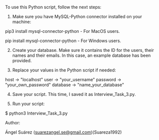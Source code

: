 To use this Python script, follow the next steps:

1) Make sure you have MySQL-Python connector installed on your machine:

pip3 install mysql-connector-python - For MacOS users.

pip install mysql-connector-python - For Windows users.

2) Create your database. Make sure it contains the ID for the users, their names and their emails. In this case, an example database has been provided.

3) Replace your values in the Python script if needed:

host -> "localhost"
user -> "your_username"
password -> "your_own_password"
database -> "name_your_database"

4) Save your script. This time, I saved it as Interview_Task_3.py.

5) Run your script:

$ python3 Interview_Task_3.py

Author:

Ángel Suárez (suarezangel.se@gmail.com)(Suareza1992)

